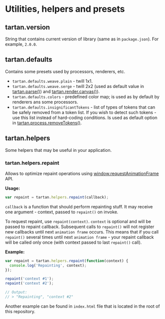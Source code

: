 # Utilities, helpers and presets

## tartan.version

String that contains current version of library (same as in `package.json`).
For example, `2.0.0`.

## tartan.defaults

Contains some presets used by processors, renderers, etc.

* `tartan.defaults.weave.plain` - twill 1x1.
* `tartan.defaults.weave.serge` - twill 2x2 (used as default value in
[tartan.parse()](parsing/index.md)) and [tartan.render.canvas()](rendering/canvas.md)).
* `tartan.defaults.colors` - predefined color map; is used as by default by
renderers ans some processors.
* `tartan.defaults.insignificantTokens` - list of types of tokens that can be 
safely removed from a token list. If you wish to detect such tokens - use this list
instead of hard-coding conditions. Is used as default option in 
[tartan.process.removeTokens()](processing/remove-tokens.md).
 
## tartan.helpers 

Some helpers that may be useful in your application.

### tartan.helpers.repaint

Allows to optimize repaint operations using 
[window.requestAnimationFrame](https://developer.mozilla.org/en-US/docs/Web/API/window/requestAnimationFrame) 
API. 

**Usage:**

```javascript
var repaint = tartan.helpers.repaint(callback);
```

`callback` is a function that should perform repainting stuff. It may receive
one argument - context, passed to `repaint()` on invoke.

To request repaint, use `repaint(context)`. `context` is optional and will be
passed to repaint callback. Subsequent calls to `repaint()` will not register 
new callbacks until next `animation frame` occurs. This means that if you call
`repaint()` several times until next `animation frame` - your repaint callback
will be called only once (with context passed to last `repaint()` call).    

**Example:** 

```javascript
var repaint = tartan.helpers.repaint(function(context) {
  console.log('Repainting', context);
});

repaint('context #1');
repaint('context #2');

// Output:
// > "Repainting", "context #2"
```

Another example can be found in `index.html` file that is located in the root
of this repository.
